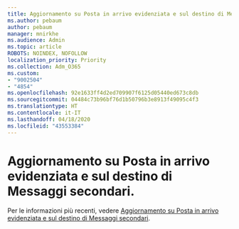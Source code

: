 ```yaml
---
title: Aggiornamento su Posta in arrivo evidenziata e sul destino di Messaggi secondari.
ms.author: pebaum
author: pebaum
manager: mnirkhe
ms.audience: Admin
ms.topic: article
ROBOTS: NOINDEX, NOFOLLOW
localization_priority: Priority
ms.collection: Adm_O365
ms.custom:
- "9002504"
- "4854"
ms.openlocfilehash: 92e1633ff4d2ed709907f6125d05440ed673c8db
ms.sourcegitcommit: 04484c73b96bf76d1b50796b3e8913f49095c4f3
ms.translationtype: HT
ms.contentlocale: it-IT
ms.lasthandoff: 04/18/2020
ms.locfileid: "43553384"
---
```

# <a name="update-on-focused-inbox-and-our-plans-for-clutter"></a>Aggiornamento su Posta in arrivo evidenziata e sul destino di Messaggi secondari.

Per le informazioni più recenti, vedere [Aggiornamento su Posta in arrivo evidenziata e sul destino di Messaggi secondari](https://techcommunity.microsoft.com/t5/outlook-blog/update-on-focused-inbox-and-our-plans-for-clutter/ba-p/136448).
